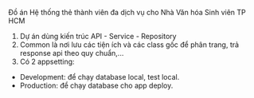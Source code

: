 Đồ án Hệ thống thẻ thành viên đa dịch vụ cho Nhà Văn hóa Sinh viên TP HCM
1. Dự án dùng kiến trúc API - Service - Repository
2. Common là nơi lưu các tiện ích và các class gốc để phân trang, trả response api theo quy chuẩn,...
3. Có 2 appsetting:
  - Development: để chạy database local, test local.
  - Production: để chạy database cho app deploy.
